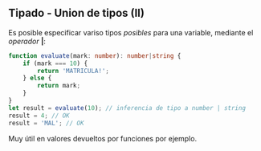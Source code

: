 ## Tipado - Union de tipos (II)

Es posible especificar variso tipos _posibles_ para una variable, mediante el _operador_ **|**:

```ts
function evaluate(mark: number): number|string {
    if (mark === 10) {
        return 'MATRICULA!';
    } else {
        return mark;
    }
}
let result = evaluate(10); // inferencia de tipo a number | string
result = 4; // OK 
result = 'MAL'; // OK
```
Muy útil en valores devueltos por funciones por ejemplo.